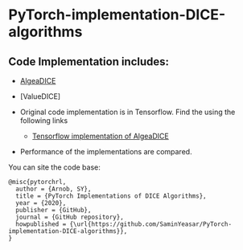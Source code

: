 # PyTorch-implementation-DICE-algorithms

## Code Implementation includes:
* [AlgeaDICE](https://github.com/SaminYeasar/PyTorch-implementation-DICE-algorithms/tree/master/AlgeaDICE)
* [ValueDICE]

* Original code implementation is in Tensorflow. Find the using the following links
  - [Tensorflow implementation of AlgeaDICE](https://github.com/google-research/google-research/tree/master/algae_dice)
* Performance of the implementations are compared.

You can site the code base:
```
@misc{pytorchrl,
  author = {Arnob, SY},
  title = {PyTorch Implementations of DICE Algorithms},
  year = {2020},
  publisher = {GitHub},
  journal = {GitHub repository},
  howpublished = {\url{https://github.com/SaminYeasar/PyTorch-implementation-DICE-algorithms}},
}
```
